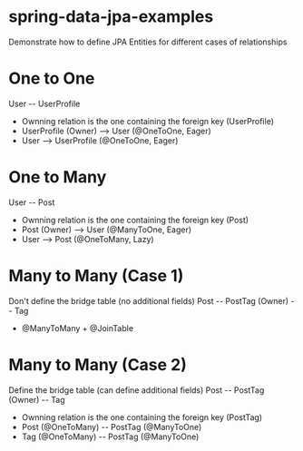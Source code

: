 # spring-data-jpa-examples
Demonstrate how to define JPA Entities for different cases of relationships

# One to One
User -- UserProfile
- Ownning relation is the one containing the foreign key (UserProfile)
- UserProfile (Owner) --> User (@OneToOne, Eager)
- User --> UserProfile (@OneToOne, Eager)

# One to Many
User -- Post
- Ownning relation is the one containing the foreign key (Post)
- Post (Owner) --> User (@ManyToOne, Eager)
- User --> Post (@OneToMany, Lazy)

# Many to Many (Case 1)
Don't define the bridge table (no additional fields)
Post -- PostTag (Owner) -- Tag
- @ManyToMany + @JoinTable

# Many to Many (Case 2)
Define the bridge table (can define additional fields)
Post -- PostTag (Owner) -- Tag
- Ownning relation is the one containing the foreign key (PostTag)
- Post (@OneToMany) -- PostTag (@ManyToOne)
- Tag (@OneToMany) -- PostTag (@ManyToOne)
